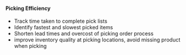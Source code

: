 #### Picking Efficiency
- Track time taken to complete pick lists
- Identify fastest and slowest picked items
- Shorten lead times and overcost of picking order process
- improve inventory quality at picking locations, avoid missing product when picking
